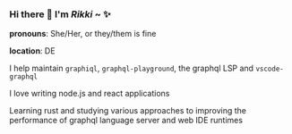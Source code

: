 ### Hi there 👋 I'm *Rikki* ~ :sparkles:

**pronouns**: She/Her, or they/them is fine

**location**: DE


I help maintain `graphiql`, `graphql-playground`, the graphql LSP and `vscode-graphql`

I love writing node.js and react applications

Learning rust and studying various approaches to improving the performance of graphql language server and web IDE runtimes
